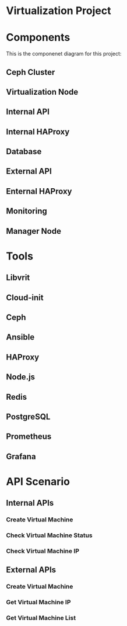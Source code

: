 # Virtualization Project


# Components
This is the componenet diagram for this project:


## Ceph Cluster


## Virtualization Node


## Internal API 

## Internal HAProxy


## Database


## External API


## Enternal HAProxy


## Monitoring


## Manager Node




# Tools

## Libvrit


## Cloud-init


## Ceph

## Ansible


## HAProxy


## Node.js

## Redis


## PostgreSQL


## Prometheus


## Grafana

# API Scenario

## Internal APIs

### Create Virtual Machine


### Check Virtual Machine Status


### Check Virtual Machine IP

## External APIs

### Create Virtual Machine


### Get Virtual Machine IP


### Get Virtual Machine List

